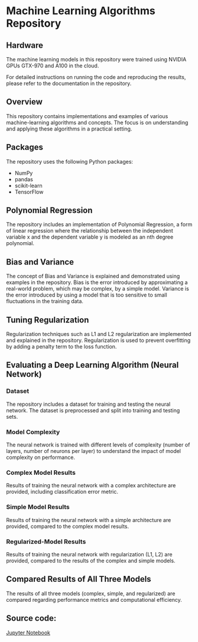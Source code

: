 # Machine Learning Algorithms Repository

## Hardware

The machine learning models in this repository were trained using NVIDIA GPUs GTX-970 and A100 in the cloud.

For detailed instructions on running the code and reproducing the results, please refer to the documentation in the repository.

## Overview

This repository contains implementations and examples of various machine-learning algorithms and concepts. The focus is on understanding and applying these algorithms in a practical setting.

## Packages

The repository uses the following Python packages:

- NumPy
- pandas
- scikit-learn
- TensorFlow

## Polynomial Regression

The repository includes an implementation of Polynomial Regression, a form of linear regression where the relationship between the independent variable x and the dependent variable y is modeled as an nth degree polynomial.

## Bias and Variance

The concept of Bias and Variance is explained and demonstrated using examples in the repository. Bias is the error introduced by approximating a real-world problem, which may be complex, by a simple model. Variance is the error introduced by using a model that is too sensitive to small fluctuations in the training data.

## Tuning Regularization

Regularization techniques such as L1 and L2 regularization are implemented and explained in the repository. Regularization is used to prevent overfitting by adding a penalty term to the loss function.

## Evaluating a Deep Learning Algorithm (Neural Network)

### Dataset

The repository includes a dataset for training and testing the neural network. The dataset is preprocessed and split into training and testing sets.

### Model Complexity

The neural network is trained with different levels of complexity (number of layers, number of neurons per layer) to understand the impact of model complexity on performance.

### Complex Model Results

Results of training the neural network with a complex architecture are provided, including classification error metric.

### Simple Model Results

Results of training the neural network with a simple architecture are provided, compared to the complex model results.

### Regularized-Model Results

Results of training the neural network with regularization (L1, L2) are provided, compared to the results of the complex and simple models.

## Compared Results of All Three Models

The results of all three models (complex, simple, and regularized) are compared regarding performance metrics and computational efficiency.

## Source code:
[Jupyter Notebook](Applying_Machine_Learning.ipynb)
